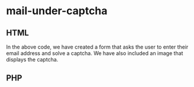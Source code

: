 # mail-under-captcha

## HTML

In the above code, we have created a form that asks the user to enter their email address and solve a captcha. We have also included an image that displays the captcha.

## PHP

